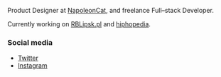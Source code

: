 Product Designer at [NapoleonCat](https://napoleoncat.com), and freelance Full–stack Developer.

Currently working on [RBLipsk.pl](https://rblipsk.pl) and [hiphopedia](https://hiphopedia.pl).

### Social media
- [Twitter](https://twitter.com/iamkrakowiak)
- [Instagram](https://instagram.com/iamkrakowiak)
